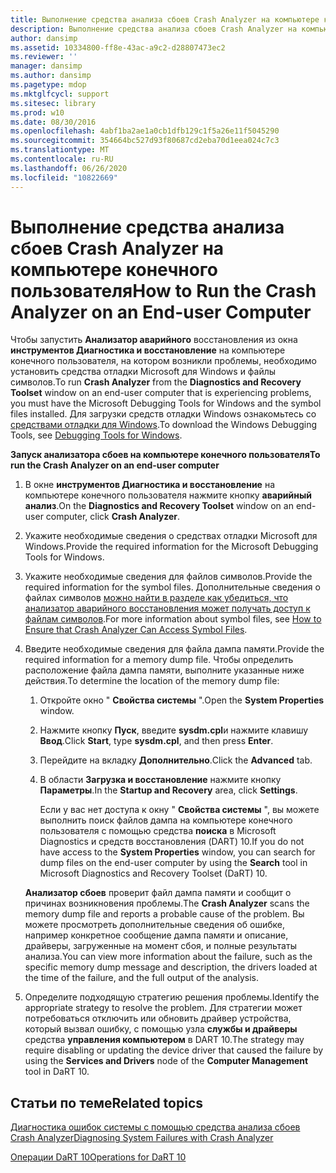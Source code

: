 ```yaml
---
title: Выполнение средства анализа сбоев Crash Analyzer на компьютере конечного пользователя
description: Выполнение средства анализа сбоев Crash Analyzer на компьютере конечного пользователя
author: dansimp
ms.assetid: 10334800-ff8e-43ac-a9c2-d28807473ec2
ms.reviewer: ''
manager: dansimp
ms.author: dansimp
ms.pagetype: mdop
ms.mktglfcycl: support
ms.sitesec: library
ms.prod: w10
ms.date: 08/30/2016
ms.openlocfilehash: 4abf1ba2ae1a0cb1dfb129c1f5a26e11f5045290
ms.sourcegitcommit: 354664bc527d93f80687cd2eba70d1eea024c7c3
ms.translationtype: MT
ms.contentlocale: ru-RU
ms.lasthandoff: 06/26/2020
ms.locfileid: "10822669"
---
```

# <span data-ttu-id="3ec50-103">Выполнение средства анализа сбоев Crash Analyzer на компьютере конечного пользователя</span><span class="sxs-lookup"><span data-stu-id="3ec50-103">How to Run the Crash Analyzer on an End-user Computer</span></span>


<span data-ttu-id="3ec50-104">Чтобы запустить **Анализатор аварийного** восстановления из окна **инструментов Диагностика и восстановление** на компьютере конечного пользователя, на котором возникли проблемы, необходимо установить средства отладки Microsoft для Windows и файлы символов.</span><span class="sxs-lookup"><span data-stu-id="3ec50-104">To run **Crash Analyzer** from the **Diagnostics and Recovery Toolset** window on an end-user computer that is experiencing problems, you must have the Microsoft Debugging Tools for Windows and the symbol files installed.</span></span> <span data-ttu-id="3ec50-105">Для загрузки средств отладки Windows ознакомьтесь со [средствами отладки для Windows](https://go.microsoft.com/fwlink/?LinkId=266248).</span><span class="sxs-lookup"><span data-stu-id="3ec50-105">To download the Windows Debugging Tools, see [Debugging Tools for Windows](https://go.microsoft.com/fwlink/?LinkId=266248).</span></span>

**<span data-ttu-id="3ec50-106">Запуск анализатора сбоев на компьютере конечного пользователя</span><span class="sxs-lookup"><span data-stu-id="3ec50-106">To run the Crash Analyzer on an end-user computer</span></span>**

1.  <span data-ttu-id="3ec50-107">В окне **инструментов Диагностика и восстановление** на компьютере конечного пользователя нажмите кнопку **аварийный анализ**.</span><span class="sxs-lookup"><span data-stu-id="3ec50-107">On the **Diagnostics and Recovery Toolset** window on an end-user computer, click **Crash Analyzer**.</span></span>

2.  <span data-ttu-id="3ec50-108">Укажите необходимые сведения о средствах отладки Microsoft для Windows.</span><span class="sxs-lookup"><span data-stu-id="3ec50-108">Provide the required information for the Microsoft Debugging Tools for Windows.</span></span>

3.  <span data-ttu-id="3ec50-109">Укажите необходимые сведения для файлов символов.</span><span class="sxs-lookup"><span data-stu-id="3ec50-109">Provide the required information for the symbol files.</span></span> <span data-ttu-id="3ec50-110">Дополнительные сведения о файлах символов [можно найти в разделе как убедиться, что анализатор аварийного восстановления может получать доступ к файлам символов](how-to-ensure-that-crash-analyzer-can-access-symbol-files-dart-10.md).</span><span class="sxs-lookup"><span data-stu-id="3ec50-110">For more information about symbol files, see [How to Ensure that Crash Analyzer Can Access Symbol Files](how-to-ensure-that-crash-analyzer-can-access-symbol-files-dart-10.md).</span></span>

4.  <span data-ttu-id="3ec50-111">Введите необходимые сведения для файла дампа памяти.</span><span class="sxs-lookup"><span data-stu-id="3ec50-111">Provide the required information for a memory dump file.</span></span> <span data-ttu-id="3ec50-112">Чтобы определить расположение файла дампа памяти, выполните указанные ниже действия.</span><span class="sxs-lookup"><span data-stu-id="3ec50-112">To determine the location of the memory dump file:</span></span>

    1.  <span data-ttu-id="3ec50-113">Откройте окно " **Свойства системы** ".</span><span class="sxs-lookup"><span data-stu-id="3ec50-113">Open the **System Properties** window.</span></span>

    2.  <span data-ttu-id="3ec50-114">Нажмите кнопку **Пуск**, введите **sysdm.cpl**и нажмите клавишу **Ввод**.</span><span class="sxs-lookup"><span data-stu-id="3ec50-114">Click **Start**, type **sysdm.cpl**, and then press **Enter**.</span></span>

    3.  <span data-ttu-id="3ec50-115">Перейдите на вкладку **Дополнительно**.</span><span class="sxs-lookup"><span data-stu-id="3ec50-115">Click the **Advanced** tab.</span></span>

    4.  <span data-ttu-id="3ec50-116">В области **Загрузка и восстановление** нажмите кнопку **Параметры**.</span><span class="sxs-lookup"><span data-stu-id="3ec50-116">In the **Startup and Recovery** area, click **Settings**.</span></span>

        <span data-ttu-id="3ec50-117">Если у вас нет доступа к окну " **Свойства системы** ", вы можете выполнить поиск файлов дампа на компьютере конечного пользователя с помощью средства **поиска** в Microsoft Diagnostics и средств восстановления (DART) 10.</span><span class="sxs-lookup"><span data-stu-id="3ec50-117">If you do not have access to the **System Properties** window, you can search for dump files on the end-user computer by using the **Search** tool in Microsoft Diagnostics and Recovery Toolset (DaRT) 10.</span></span>

    <span data-ttu-id="3ec50-118">**Анализатор сбоев** проверит файл дампа памяти и сообщит о причинах возникновения проблемы.</span><span class="sxs-lookup"><span data-stu-id="3ec50-118">The **Crash Analyzer** scans the memory dump file and reports a probable cause of the problem.</span></span> <span data-ttu-id="3ec50-119">Вы можете просмотреть дополнительные сведения об ошибке, например конкретное сообщение дампа памяти и описание, драйверы, загруженные на момент сбоя, и полные результаты анализа.</span><span class="sxs-lookup"><span data-stu-id="3ec50-119">You can view more information about the failure, such as the specific memory dump message and description, the drivers loaded at the time of the failure, and the full output of the analysis.</span></span>

5.  <span data-ttu-id="3ec50-120">Определите подходящую стратегию решения проблемы.</span><span class="sxs-lookup"><span data-stu-id="3ec50-120">Identify the appropriate strategy to resolve the problem.</span></span> <span data-ttu-id="3ec50-121">Для стратегии может потребоваться отключить или обновить драйвер устройства, который вызвал ошибку, с помощью узла **службы и драйверы** средства **управления компьютером** в DART 10.</span><span class="sxs-lookup"><span data-stu-id="3ec50-121">The strategy may require disabling or updating the device driver that caused the failure by using the **Services and Drivers** node of the **Computer Management** tool in DaRT 10.</span></span>

## <span data-ttu-id="3ec50-122">Статьи по теме</span><span class="sxs-lookup"><span data-stu-id="3ec50-122">Related topics</span></span>


[<span data-ttu-id="3ec50-123">Диагностика ошибок системы с помощью средства анализа сбоев Crash Analyzer</span><span class="sxs-lookup"><span data-stu-id="3ec50-123">Diagnosing System Failures with Crash Analyzer</span></span>](diagnosing-system-failures-with-crash-analyzer-dart-10.md)

[<span data-ttu-id="3ec50-124">Операции DaRT 10</span><span class="sxs-lookup"><span data-stu-id="3ec50-124">Operations for DaRT 10</span></span>](operations-for-dart-10.md)

 

 






